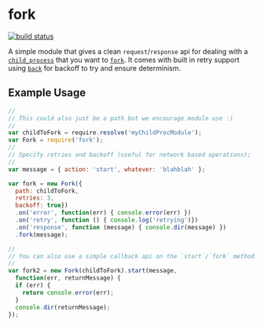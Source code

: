 # fork

[![build
status](https://secure.travis-ci.org/jcrugzz/fork.png)](http://travis-ci.org/jcrugzz/fork)

A simple module that gives a clean `request`/`response` api for dealing with
a [`child_process`][child_process] that you want to [`fork`][fork]. It comes with built
in retry support using [`back`][back] for backoff to try and ensure determinism.

## Example Usage

```js
//
// This could also just be a path but we encourage module use :)
//
var childToFork = require.resolve('myChildProcModule');
var Fork = require('fork');
//
// Specify retries and backoff (useful for network based operations);
//
var message = { action: 'start', whatever: 'blahblah' };

var fork = new Fork({
  path: childToFork,
  retries: 3,
  backoff: true})
  .on('error', function(err) { console.error(err) })
  .on('retry', function () { console.log('retrying')})
  .on('response', function (message) { console.dir(message) })
  .fork(message);

//
// You can also use a simple callback api on the `start`/`fork` method!
//
var fork2 = new Fork(childToFork).start(message,
  function(err, returnMessage) {
  if (err) {
    return console.error(err);
  }
  console.dir(returnMessage);
});

```

[child_process]: http://nodejs.org/api/child_process.html
[fork]: http://nodejs.org/api/child_process.html#child_process_child_process_fork_modulepath_args_options
[back]: https://github.com/jcrugzz/back
